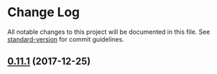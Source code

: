 # Change Log

All notable changes to this project will be documented in this file. See [standard-version](https://github.com/conventional-changelog/standard-version) for commit guidelines.

<a name="0.11.1"></a>

## [0.11.1](https://github.com/arminhammer/wolkenkratzer/compare/v0.11.0...v0.11.1) (2017-12-25)
